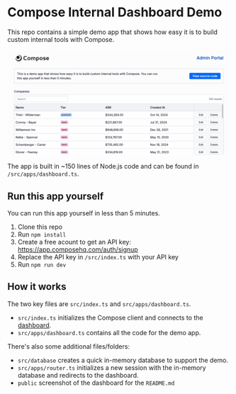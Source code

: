 # Compose Internal Dashboard Demo

This repo contains a simple demo app that shows how easy it is to build custom internal tools with Compose.

![Compose Internal Dashboard Demo](./public/screenshot.png)

The app is built in ~150 lines of Node.js code and can be found in `/src/apps/dashboard.ts`.

## Run this app yourself

You can run this app yourself in less than 5 minutes.

1. Clone this repo
2. Run `npm install`
3. Create a free acount to get an API key: https://app.composehq.com/auth/signup
4. Replace the API key in `/src/index.ts` with your API key
5. Run `npm run dev`

## How it works

The two key files are `src/index.ts` and `src/apps/dashboard.ts`.

- `src/index.ts` initializes the Compose client and connects to the [dashboard](https://app.composehq.com).
- `src/apps/dashboard.ts` contains all the code for the demo app.

There's also some additional files/folders:

- `src/database` creates a quick in-memory database to support the demo.
- `src/apps/router.ts` initializes a new session with the in-memory database and redirects to the dashboard.
- `public` screenshot of the dashboard for the `README.md`